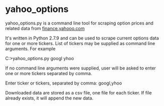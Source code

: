 # yahoo_options
yahoo_options.py is a command line tool for scraping option prices and related data from <a href=http://finance.yahoo.com/q/op>finance.yahooo.com</a>

It's written in Python 2.7.9 and can be used to scrape current options data for one or more tickers. List of tickers may be supplied as command line arguments.
For example

C:\>yahoo_options.py googl yhoo

If no command line arguments were supplied, user will be asked to enter one or more tickers separated by comma.

Enter ticker or tickers, separated by comma: googl,yhoo

Downloaded data are stored as a csv file, one file for each ticker. If file already exists, it will append the new data. 
